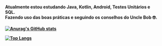 <h4> <b> Atualmente estou estudando Java, Kotlin, Android, Testes Unitários e SQL. 
<br/>
Fazendo uso das boas práticas e seguindo os conselhos do Uncle Bob 🤓. <b/> <h4/>

[![Anurag's GitHub stats](https://github-readme-stats.vercel.app/api?username=Douglas-TI&count_private=true&show_icons=true&theme=algolia&include_all_commits=true&hide=prs)](https://github.com/anuraghazra/github-readme-stats)

[![Top Langs](https://github-readme-stats.vercel.app/api/top-langs/?username=Douglas-TI&layout=compact)](https://github.com/anuraghazra/github-readme-stats)
  
<!---
Douglas-TI/Douglas-TI is a ✨ special ✨ repository because its `README.md` (this file) appears on your GitHub profile.
You can click the Preview link to take a look at your changes.
--->
